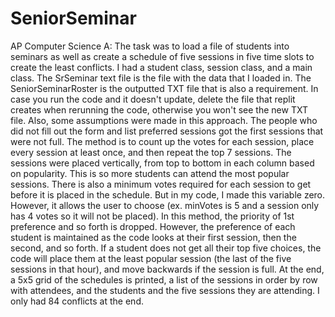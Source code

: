 # SeniorSeminar
AP Computer Science A: The task was to load a file of students into seminars as well as create a schedule of five sessions in five time slots to create the least conflicts. I had a student class, session class, and a main class. The SrSeminar text file is the file with the data that I loaded in. The SeniorSeminarRoster is the outputted TXT file that is also a requirement. In case you run the code and it doesn't update, delete the file that replit creates when rerunning the code, otherwise you won't see the new TXT file. Also, some assumptions were made in this approach. The people who did not fill out the form and list preferred sessions got the first sessions that were not full. The method is to count up the votes for each session, place every session at least once, and then repeat the top 7 sessions. The sessions were placed vertically, from top to bottom in each column based on popularity. This is so more students can attend the most popular sessions. There is also a minimum votes required for each session to get before it is placed in the schedule. But in my code, I made this variable zero. However, it allows the user to choose (ex. minVotes is 5 and a session only has 4 votes so it will not be placed). In this method, the priority of 1st preference and so forth is dropped. However, the preference of each student is maintained as the code looks at their first session, then the second, and so forth. If a student does not get all their top five choices, the code will place them at the least popular session (the last of the five sessions in that hour), and move backwards if the session is full. At the end, a 5x5 grid of the schedules is printed, a list of the sessions in order by row with attendees, and the students and the five sessions they are attending. I only had 84 conflicts at the end.
